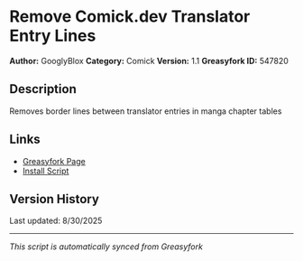 # Remove Comick.dev Translator Entry Lines

**Author:** GooglyBlox
**Category:** Comick
**Version:** 1.1
**Greasyfork ID:** 547820

## Description
Removes border lines between translator entries in manga chapter tables

## Links
- [Greasyfork Page](https://greasyfork.org/scripts/547820)
- [Install Script](https://update.greasyfork.org/scripts/547820/Remove%20Comickdev%20Translator%20Entry%20Lines.user.js)

## Version History
Last updated: 8/30/2025

---
*This script is automatically synced from Greasyfork*
